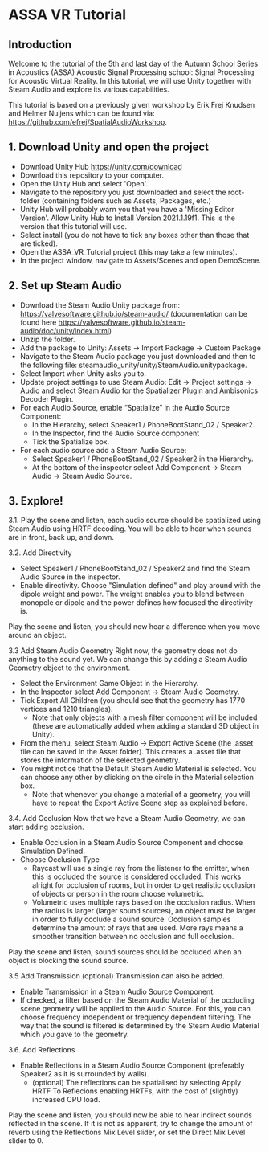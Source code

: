 # ASSA VR Tutorial

## Introduction
Welcome to the tutorial of the 5th and last day of the Autumn School Series in Acoustics (ASSA) Acoustic Signal Processing school: Signal Processing for Acoustic Virtual Reality. 
In this tutorial, we will use Unity together with Steam Audio and explore its various capabilities.

This tutorial is based on a previously given workshop by Erik Frej Knudsen and Helmer Nuijens which can be found via: https://github.com/efrej/SpatialAudioWorkshop.

## 1. Download Unity and open the project
- Download Unity Hub https://unity.com/download
- Download this repository to your computer.
- Open the Unity Hub and select 'Open'.
- Navigate to the repository you just downloaded and select the root-folder (containing folders such as Assets, Packages, etc.)
- Unity Hub will probably warn you that you have a 'Missing Editor Version'. Allow Unity Hub to Install Version 2021.1.19f1. This is the version that this tutorial will use.
- Select install (you do not have to tick any boxes other than those that are ticked).
- Open the ASSA_VR_Tutorial project (this may take a few minutes).
- In the project window, navigate to Assets/Scenes and open DemoScene.

## 2. Set up Steam Audio
- Download the Steam Audio Unity package from: https://valvesoftware.github.io/steam-audio/ (documentation can be found here https://valvesoftware.github.io/steam-audio/doc/unity/index.html)
- Unzip the folder.
- Add the package to Unity: Assets → Import Package → Custom Package
- Navigate to the Steam Audio package you just downloaded and then to the following file: steamaudio_unity/unity/SteamAudio.unitypackage.
- Select Import when Unity asks you to.
- Update project settings to use Steam Audio: Edit → Project settings → Audio and select Steam Audio for the Spatializer Plugin and Ambisonics Decoder Plugin.
- For each Audio Source, enable “Spatialize” in the Audio Source Component:
    - In the Hierarchy, select Speaker1 / PhoneBootStand_02 / Speaker2.
    - In the Inspector, find the Audio Source component
    - Tick the Spatialize box. 
- For each audio source add a Steam Audio Source:
    - Select Speaker1 / PhoneBootStand_02 / Speaker2 in the Hierarchy.
    - At the bottom of the inspector select Add Component → Steam Audio → Steam Audio Source. 

## 3. Explore!
3.1. Play the scene and listen, each audio source should be spatialized using Steam Audio using HRTF decoding. You will be able to hear when sounds are in front, back up, and down. 

3.2. Add Directivity 
- Select Speaker1 / PhoneBootStand_02 / Speaker2 and find the Steam Audio Source in the inspector.
- Enable directivity. Choose "Simulation defined" and play around with the dipole weight and power. The weight enables you to blend between monopole or dipole and the power defines how focused the directivity is. 

Play the scene and listen, you should now hear a difference when you move around an object.

3.3 Add Steam Audio Geometry
Right now, the geometry does not do anything to the sound yet. We can change this by adding a Steam Audio Geometry object to the environment.
- Select the Environment Game Object in the Hierarchy.
- In the Inspector select Add Component → Steam Audio Geometry.
- Tick Export All Children (you should see that the geometry has 1770 vertices and 1210 triangles).
    - Note that only objects with a mesh filter component will be included (these are automatically added when adding a standard 3D object in Unity).
- From the menu, select Steam Audio → Export Active Scene (the .asset file can be saved in the Asset folder). This creates a .asset file that stores the information of the selected geometry.
- You might notice that the Default Steam Audio Material is selected. You can choose any other by clicking on the circle in the Material selection box.
    - Note that whenever you change a material of a geometry, you will have to repeat the Export Active Scene step as explained before.

3.4. Add Occlusion
Now that we have a Steam Audio Geometry, we can start adding occlusion.

- Enable Occlusion in a Steam Audio Source Component and choose Simulation Defined.
- Choose Occlusion Type
    - Raycast will use a single ray from the listener to the emitter, when this is occluded the source is considered occluded. This works alright for occlusion of rooms, but in order to get realistic occlusion of objects or person in the room choose volumetric.
    - Volumetric uses multiple rays based on the occlusion radius. When the radius is larger (larger sound sources), an object must be larger in order to fully occlude a sound source. Occlusion samples determine the amount of rays that are used. More rays means a smoother transition between no occlusion and full occlusion.
    
Play the scene and listen, sound sources should be occluded when an object is blocking the sound source.

3.5 Add Transmission (optional)
Transmission can also be added.
- Enable Transmission in a Steam Audio Source Component.
- If checked, a filter based on the Steam Audio Material of the occluding scene geometry will be applied to the Audio Source. For this, you can choose frequency independent or frequency dependent filtering. The way that the sound is filtered is determined by the Steam Audio Material which you gave to the geometry. 

3.6. Add Reflections
- Enable Reflections in a Steam Audio Source Component (preferably Speaker2 as it is surrounded by walls).
    - (optional) The reflections can be spatialised by selecting Apply HRTF To Reflecions enabling HRTFs, with the cost of (slightly) increased CPU load. 

Play the scene and listen, you should now be able to hear indirect sounds reflected in the scene. If it is not as apparent, try to change the amount of reverb using the Reflections Mix Level slider, or set the Direct Mix Level slider to 0.
